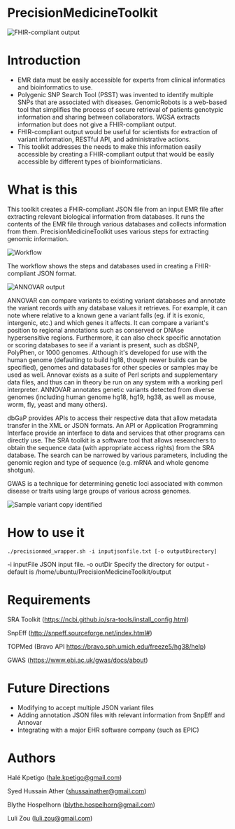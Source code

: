 # PrecisionMedicineToolkit

![FHIR-compliant output](https://i.imgur.com/tm9iZWM.png)

# Introduction

* EMR data must be easily accessible for experts from clinical informatics and bioinformatics to use.
* Polygenic SNP Search Tool (PSST) was invented to identify multiple SNPs that are associated with diseases. GenomicRobots is a web-based tool that simplifies the process of secure retrieval of patients genotypic information and sharing between collaborators. WGSA extracts information but does not give a FHIR-compliant output.
* FHIR-compliant output would be useful for scientists for extraction of variant information, RESTful API, and administrative actions.
* This toolkit addresses the needs to make this information easily accessible by creating a FHIR-compliant output that would be easily accessible by different types of bioinformaticians.

# What is this
This toolkit creates a FHIR-compliant JSON file from an input EMR file after extracting relevant biological information from databases. It runs the contents of the EMR file through various databases and collects information from them. PrecisionMedicineToolkit uses various steps for extracting genomic information.

![Workflow](https://i.imgur.com/PPOXC7U.png)

The workflow shows the steps and databases used in creating a FHIR-compliant JSON format.

![ANNOVAR output](https://i.imgur.com/jliJAzN.png)

ANNOVAR can compare variants to existing variant databases and annotate the variant records with any database values it retrieves. For example, it can note where relative to a known gene a variant falls (eg. if it is exonic, intergenic, etc.) and which genes it affects. It can compare a variant's position to regional annotations such as conserved or DNAse hypersensitive regions. Furthermore, it can also check specific annotation or scoring databases to see if a variant is present, such as dbSNP, PolyPhen, or 1000 genomes. Although it's developed for use with the human genome (defaulting to build hg18, though newer builds can be specified), genomes and databases for other species or samples may be used as well. Annovar exists as a suite of Perl scripts and supplementary data files, and thus can in theory be run on any system with a working perl interpreter. ANNOVAR annotates genetic variants detected from diverse genomes (including human genome hg18, hg19, hg38, as well as mouse, worm, fly, yeast and many others).

dbGaP provides APIs to access their respective data that allow metadata transfer in the XML or JSON formats. An API or Application Programming Interface provide an interface to data and services that other programs can directly use. The SRA toolkit is a software tool that allows researchers to obtain the sequence data (with appropriate access rights) from the SRA database. The search can be narrowed by various parameters, including the genomic region and type of sequence (e.g. mRNA and whole genome shotgun).

GWAS is a technique for determining genetic loci associated with common disease or traits using large groups of various across genomes.

![Sample variant copy identified](https://i.imgur.com/U0FlhJe.png)


# How to use it
`./precisionmed_wrapper.sh -i inputjsonfile.txt [-o outputDirectory]`

  -i inputFile JSON input file.
  -o outDir    Specify the directory for output - default is /home/ubuntu/PrecisionMedicineToolkit/output

# Requirements
SRA Toolkit (https://ncbi.github.io/sra-tools/install_config.html)

SnpEff (http://snpeff.sourceforge.net/index.html#)

TOPMed (Bravo API https://bravo.sph.umich.edu/freeze5/hg38/help)

GWAS (https://www.ebi.ac.uk/gwas/docs/about)

# Future Directions
* Modifying to accept multiple JSON variant files
* Adding annotation JSON files with relevant information from SnpEff and Annovar
* Integrating with a major EHR software company (such as EPIC)

# Authors
Halé Kpetigo (hale.kpetigo@gmail.com)

Syed Hussain Ather (shussainather@gmail.com)

Blythe Hospelhorn (blythe.hospelhorn@gmail.com)

Luli Zou (luli.zou@gmail.com)
